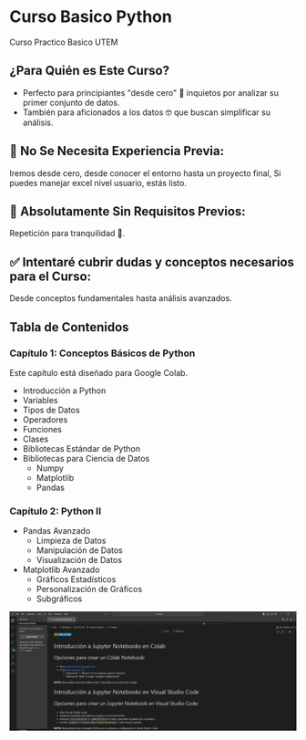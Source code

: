 # Curso Basico Python
Curso Practico Basico UTEM

## ¿Para Quién es Este Curso?

- Perfecto para principiantes "desde cero" 👶 inquietos por analizar su primer conjunto de datos.
- También para aficionados a los datos 🤓 que buscan simplificar su análisis.

## 🚫 No Se Necesita Experiencia Previa:
Iremos desde cero, desde conocer el entorno hasta un proyecto final, Si puedes manejar excel nivel usuario, estás listo.

## 🚫 Absolutamente Sin Requisitos Previos:
Repetición para tranquilidad 😬.

## ✅ Intentaré cubrir dudas y conceptos necesarios para el Curso:
Desde conceptos fundamentales hasta análisis avanzados.

## Tabla de Contenidos

### Capítulo 1: Conceptos Básicos de Python
Este capítulo está diseñado para Google Colab.

- Introducción a Python
- Variables
- Tipos de Datos
- Operadores
- Funciones
- Clases
- Bibliotecas Estándar de Python
- Bibliotecas para Ciencia de Datos
  - Numpy
  - Matplotlib
  - Pandas

### Capítulo 2: Python II
- Pandas Avanzado
  - Limpieza de Datos
  - Manipulación de Datos
  - Visualización de Datos
- Matplotlib Avanzado
  - Gráficos Estadísticos
  - Personalización de Gráficos
  - Subgráficos

![Logo del Curso](readme.png)
